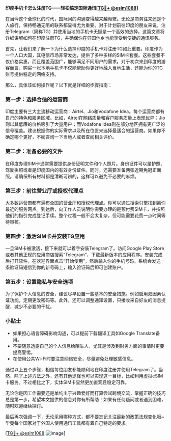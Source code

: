 **印度手机卡怎么注册TG——轻松搞定国际通讯[[TG💪+ @esim1088](https://t.me/s/esim1088)]**

在当今这个全球化的时代，国际间的沟通变得越来越频繁。无论是商务往来还是个人旅行，保持畅通无阻的联系都显得尤为重要。对于计划前往印度的朋友来说，注册Telegram（简称TG）并使用当地的手机卡无疑是一个高效的选择。这篇文章将详细讲解如何在印度注册TG，并确保你在异国他乡也能享受到便捷的通讯服务。

首先，让我们来了解一下为什么选择印度的手机卡对注册TG如此重要。印度作为一个人口大国，其电信市场非常发达，提供了多种多样的SIM卡套餐。这些套餐不仅价格实惠，而且覆盖范围广，能够满足不同用户的需求。对于初次来到印度的游客而言，购买一张本地手机卡不仅能帮助你更好地融入当地生活，还能为你的TG账号提供稳定的网络支持。

那么，具体该如何操作呢？以下就是详细的步骤指南：

### 第一步：选择合适的运营商

印度主要有三大主流移动运营商：Airtel、Jio和Vodafone Idea。每个运营商都有自己的特色和服务区域。比如，Airtel在网络质量和客户服务质量上表现优异；Jio则以其低廉的价格吸引了大量用户；而Vodafone Idea则在部分地区拥有更广泛的信号覆盖。建议根据你的实际需求以及所在位置来选择最适合的运营商。如果你不确定哪个更好，不妨咨询一下当地人或者查阅相关评价。

### 第二步：准备必要的文件

在印度办理SIM卡通常需要提供身份证明文件和个人照片。身份证件可以是护照、驾驶执照或者是印度国内的有效身份证件。同时，还需要准备两张近期免冠正面照。请确保所有材料都是清晰可辨的，这样可以避免不必要的麻烦。

### 第三步：前往营业厅或授权代理点

大多数运营商都有遍布全国的营业厅和授权代理点。你可以通过搜索引擎找到离你最近的服务网点。到达后，向工作人员说明你需要办理的是预付费SIM卡，并按照他们的指引完成登记手续。整个过程一般不会太复杂，但可能需要花费一点时间等待审核。

### 第四步：激活SIM卡并安装TG应用

一旦SIM卡被激活，接下来就可以着手安装Telegram了。访问Google Play Store或者其他正规的应用商店搜索“Telegram”，下载最新版本的应用程序。安装完成后打开软件，在欢迎界面点击“开始使用”，然后输入你的手机号码。系统会发送一条验证码短信到你的新号码上，输入验证码后即可创建账户。

### 第五步：设置隐私与安全选项

为了保护个人信息的安全，建议尽早设置一些基本的安全措施。例如启用双因素认证功能，定期更改密码等。此外，还可以调整通知设置，只接收来自好友的消息提醒，减少不必要的干扰。

### 小贴士

- 如果担心语言障碍影响沟通，可以提前下载翻译工具如Google Translate备用。
- 不要随意透露自己的个人信息给陌生人，尤其是涉及到财务方面的事情时更要提高警惕。
- 在使用公共Wi-Fi时要注意网络安全，尽量避免处理敏感信息。

通过以上五个步骤，相信每位朋友都能顺利地在印度注册并使用Telegram了。当然，除了上述方法之外，还有其他途径也可以实现这一目标，比如利用虚拟eSIM卡服务。不过相比之下，实体SIM卡显然更加直观且稳定可靠。

无论你是因工作需要还是单纯出于兴趣爱好而打算尝试跨境交流，掌握正确的技巧总是第一步。希望本文提供的信息对你有所帮助！如果有任何疑问或者遇到困难，随时欢迎继续探讨。

最后再次强调一下，无论采用哪种方式，都不要忘记关注最新的政策法规变化哦~毕竟每个国家对于外国人使用通讯工具都有着自己特定的要求。

[[TG💪+ @esim1088](https://t.me/s/esim1088) ![Image](https://i.postimg.cc/4NQfJmqS/Snipaste-2025-05-13-00-14-12.png)]